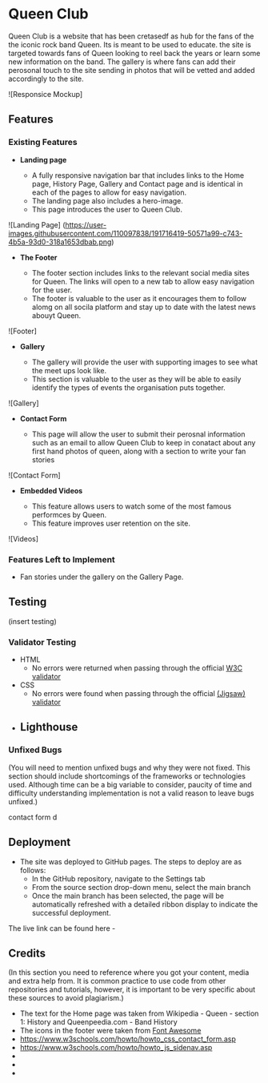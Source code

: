 # Queen Club

Queen Club is a website that has been cretasedf as hub for the fans of the the iconic rock band Queen. Its is meant to be used to educate. the site is targeted towards fans of Queen looking to reel back the years or learn some new information on the band. The gallery is where fans can add their perosonal touch to the site sending in photos that will be vetted and added accordingly to the site. 

![Responsice Mockup] 

## Features 

### Existing Features

- __Landing page__

  - A fully responsive navigation bar that includes links to the Home page, History Page, Gallery and Contact page and is identical in each of the pages to allow for easy navigation.
  - The landing page also includes a hero-image. 
  - This page introduces the user to Queen Club. 

![Landing Page] (https://user-images.githubusercontent.com/110097838/191716419-50571a99-c743-4b5a-93d0-318a1653dbab.png)

- __The Footer__ 

  - The footer section includes links to the relevant social media sites for Queen. The links will open to a new tab to allow easy navigation for the user. 
  - The footer is valuable to the user as it encourages them to follow alomg on all socila platform and stay up to date with the latest news abouyt Queen.

![Footer]

- __Gallery__

  - The gallery will provide the user with supporting images to see what the meet ups look like. 
  - This section is valuable to the user as they will be able to easily identify the types of events the organisation puts together. 

![Gallery]

- __Contact Form__

  - This page will allow the user to submit their perosnal information such as an email to allow Queen Club to keep in conatact about any first hand photos of queen, along with a section to write your fan stories

![Contact Form]

- __Embedded Videos__

  - This feature allows users to watch some of the most famous performces by Queen. 
  - This feature improves user retention on the site. 

![Videos]


### Features Left to Implement

- Fan stories under the gallery on the Gallery Page.  

## Testing 

(insert testing)


### Validator Testing 

- HTML
  - No errors were returned when passing through the official [W3C validator](https://validator.w3.org/nu/?doc=https%3A%2F%2Fcode-institute-org.github.io%2Flove-running-2.0%2Findex.html)
- CSS
  - No errors were found when passing through the official [(Jigsaw) validator](https://jigsaw.w3.org/css-validator/validator?uri=https%3A%2F%2Fvalidator.w3.org%2Fnu%2F%3Fdoc%3Dhttps%253A%252F%252Fcode-institute-org.github.io%252Flove-running-2.0%252Findex.html&profile=css3svg&usermedium=all&warning=1&vextwarning=&lang=en#css)
- Lighthouse
  - 

### Unfixed Bugs

(You will need to mention unfixed bugs and why they were not fixed. This section should include shortcomings of the frameworks or technologies used. Although time can be a big variable to consider, paucity of time and difficulty understanding implementation is not a valid reason to leave bugs unfixed.)

contact form d

## Deployment 

- The site was deployed to GitHub pages. The steps to deploy are as follows: 
  - In the GitHub repository, navigate to the Settings tab 
  - From the source section drop-down menu, select the main branch
  - Once the main branch has been selected, the page will be automatically refreshed with a detailed ribbon display to indicate the successful deployment. 

The live link can be found here - 


## Credits 

(In this section you need to reference where you got your content, media and extra help from. It is common practice to use code from other repositories and tutorials, however, it is important to be very specific about these sources to avoid plagiarism.)

- The text for the Home page was taken from Wikipedia - Queen - section 1: History and Queenpeedia.com - Band History
- The icons in the footer were taken from [Font Awesome](https://fontawesome.com/)
- https://www.w3schools.com/howto/howto_css_contact_form.asp
- https://www.w3schools.com/howto/howto_js_sidenav.asp 
- 
- 
- 

